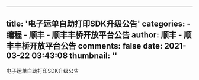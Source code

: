 
---
title: '电子运单自助打印SDK升级公告'
categories: 
    - 编程
    - 顺丰 - 顺丰丰桥开放平台公告
author: 顺丰 - 顺丰丰桥开放平台公告
comments: false
date: 2021-03-22 03:43:08
thumbnail: ''
---

<div>   
电子运单自助打印SDK升级公告  
</div>
            